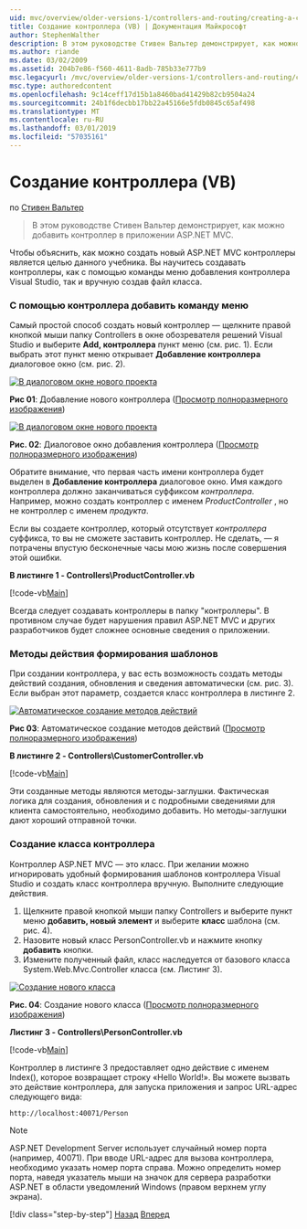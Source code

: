 ```yaml
---
uid: mvc/overview/older-versions-1/controllers-and-routing/creating-a-controller-vb
title: Создание контроллера (VB) | Документация Майкрософт
author: StephenWalther
description: В этом руководстве Стивен Вальтер демонстрирует, как можно добавить контроллер в приложении ASP.NET MVC.
ms.author: riande
ms.date: 03/02/2009
ms.assetid: 204b7e86-f560-4611-8adb-785b33e777b9
msc.legacyurl: /mvc/overview/older-versions-1/controllers-and-routing/creating-a-controller-vb
msc.type: authoredcontent
ms.openlocfilehash: 9c14ceff17d15b1a8460bad41429b82cb9504a24
ms.sourcegitcommit: 24b1f6decbb17bb22a45166e5fdb0845c65af498
ms.translationtype: MT
ms.contentlocale: ru-RU
ms.lasthandoff: 03/01/2019
ms.locfileid: "57035161"
---
```

<a name="creating-a-controller-vb"></a>Создание контроллера (VB)
====================
по [Стивен Вальтер](https://github.com/StephenWalther)

> В этом руководстве Стивен Вальтер демонстрирует, как можно добавить контроллер в приложении ASP.NET MVC.


Чтобы объяснить, как можно создать новый ASP.NET MVC контроллеры является целью данного учебника. Вы научитесь создавать контроллеры, как с помощью команды меню добавления контроллера Visual Studio, так и вручную создав файл класса.

### <a name="using-the-add-controller-menu-option"></a>С помощью контроллера добавить команду меню

Самый простой способ создать новый контроллер — щелкните правой кнопкой мыши папку Controllers в окне обозревателя решений Visual Studio и выберите **Add, контроллера** пункт меню (см. рис. 1). Если выбрать этот пункт меню открывает **Добавление контроллера** диалоговое окно (см. рис. 2).


[![В диалоговом окне нового проекта](creating-a-controller-vb/_static/image1.jpg)](creating-a-controller-vb/_static/image1.png)

**Рис 01**: Добавление нового контроллера ([Просмотр полноразмерного изображения](creating-a-controller-vb/_static/image2.png))


[![В диалоговом окне нового проекта](creating-a-controller-vb/_static/image2.jpg)](creating-a-controller-vb/_static/image3.png)

**Рис. 02**: Диалоговое окно добавления контроллера ([Просмотр полноразмерного изображения](creating-a-controller-vb/_static/image4.png))


Обратите внимание, что первая часть имени контроллера будет выделен в **Добавление контроллера** диалоговое окно. Имя каждого контроллера должно заканчиваться суффиксом *контроллера*. Например, можно создать контроллер с именем *ProductController* , но не контроллер с именем *продукта*.


Если вы создаете контроллер, который отсутствует *контроллера* суффикса, то вы не сможете заставить контроллер. Не сделать, — я потрачены впустую бесконечные часы мою жизнь после совершения этой ошибки.


**В листинге 1 - Controllers\ProductController.vb**

[!code-vb[Main](creating-a-controller-vb/samples/sample1.vb)]

Всегда следует создавать контроллеры в папку "контроллеры". В противном случае будет нарушения правил ASP.NET MVC и других разработчиков будет сложнее основные сведения о приложении.

### <a name="scaffolding-action-methods"></a>Методы действия формирования шаблонов

При создании контроллера, у вас есть возможность создать методы действий создания, обновления и сведения автоматически (см. рис. 3). Если выбран этот параметр, создается класс контроллера в листинге 2.


[![Автоматическое создание методов действий](creating-a-controller-vb/_static/image3.jpg)](creating-a-controller-vb/_static/image5.png)

**Рис 03**: Автоматическое создание методов действий ([Просмотр полноразмерного изображения](creating-a-controller-vb/_static/image6.png))


**В листинге 2 - Controllers\CustomerController.vb**

[!code-vb[Main](creating-a-controller-vb/samples/sample2.vb)]

Эти созданные методы являются методы-заглушки. Фактическая логика для создания, обновления и с подробными сведениями для клиента самостоятельно, необходимо добавить. Но методы-заглушки дают хороший отправной точки.

### <a name="creating-a-controller-class"></a>Создание класса контроллера

Контроллер ASP.NET MVC — это класс. При желании можно игнорировать удобный формирования шаблонов контроллера Visual Studio и создать класс контроллера вручную. Выполните следующие действия.

1. Щелкните правой кнопкой мыши папку Controllers и выберите пункт меню **добавить, новый элемент** и выберите **класс** шаблона (см. рис. 4).
2. Назовите новый класс PersonController.vb и нажмите кнопку **добавить** кнопки.
3. Измените полученный файл, класс наследуется от базового класса System.Web.Mvc.Controller класса (см. Листинг 3).


[![Создание нового класса](creating-a-controller-vb/_static/image4.jpg)](creating-a-controller-vb/_static/image7.png)

**Рис. 04**: Создание нового класса ([Просмотр полноразмерного изображения](creating-a-controller-vb/_static/image8.png))


**Листинг 3 - Controllers\PersonController.vb**

[!code-vb[Main](creating-a-controller-vb/samples/sample3.vb)]

Контроллер в листинге 3 предоставляет одно действие с именем Index(), которое возвращает строку «Hello World!». Вы можете вызвать это действие контроллера, для запуска приложения и запрос URL-адрес следующего вида:

`http://localhost:40071/Person`

> [!NOTE]
> 
> ASP.NET Development Server использует случайный номер порта (например, 40071). При вводе URL-адрес для вызова контроллера, необходимо указать номер порта справа. Можно определить номер порта, наведя указатель мыши на значок для сервера разработки ASP.NET в области уведомлений Windows (правом верхнем углу экрана).
> 
> [!div class="step-by-step"]
> [Назад](adding-dynamic-content-to-a-cached-page-vb.md)
> [Вперед](creating-an-action-vb.md)

